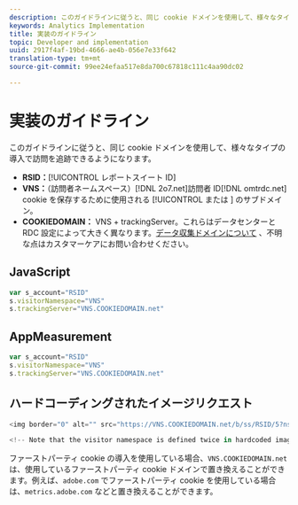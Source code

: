 ```yaml
---
description: このガイドラインに従うと、同じ cookie ドメインを使用して、様々なタイプの導入で訪問を追跡できるようになります。
keywords: Analytics Implementation
title: 実装のガイドライン
topic: Developer and implementation
uuid: 2917f4af-19bd-4666-ae4b-056e7e33f642
translation-type: tm+mt
source-git-commit: 99ee24efaa517e8da700c67818c111c4aa90dc02

---
```



# 実装のガイドライン

このガイドラインに従うと、同じ cookie ドメインを使用して、様々なタイプの導入で訪問を追跡できるようになります。

* **RSID：**[!UICONTROL レポートスイート ID]
* **VNS：**（訪問者ネームスペース）[!DNL 2o7.net]訪問者 ID[!DNL omtrdc.net] cookie を保存するために使用される [!UICONTROL  または ] のサブドメイン。
* **COOKIEDOMAIN：** VNS + trackingServer。これらはデータセンターと RDC 設定によって大きく異なります。[データ収集ドメインについて](https://helpx.adobe.com/contact/enterprise-support.ec.html#analytics) 、不明な点はカスタマーケアにお問い合わせください。

## JavaScript

```javascript
var s_account="RSID" 
s.visitorNamespace="VNS" 
s.trackingServer="VNS.COOKIEDOMAIN.net" 
```

## AppMeasurement

```javascript
var s_account="RSID" 
s.visitorNamespace="VNS" 
s.trackingServer="VNS.COOKIEDOMAIN.net" 
```

## ハードコーディングされたイメージリクエスト

```javascript
<img border="0" alt="" src="https://VNS.COOKIEDOMAIN.net/b/ss/RSID/5?ns=VNS" width="1" height="1" /> 

<!-- Note that the visitor namespace is defined twice in hardcoded image requests; once in the http subdomain, and another using the ns= query string parameter! -->
```

ファーストパーティ cookie の導入を使用している場合、`VNS.COOKIEDOMAIN.net` は、使用しているファーストパーティ cookie ドメインで置き換えることができます。例えば、`adobe.com` でファーストパーティ cookie を使用している場合は、`metrics.adobe.com` などと置き換えることができます。

